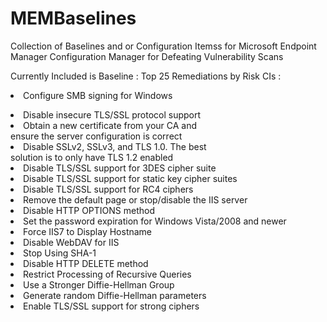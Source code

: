 # MEMBaselines
Collection of Baselines and or Configuration Itemss for Microsoft Endpoint Manager Configuration Manager for Defeating Vulnerability Scans

Currently Included is
Baseline : Top 25 Remediations by Risk
CIs : <li>Configure SMB signing for Windows</li>
<li>Disable insecure TLS/SSL protocol support</li>
<li>Obtain a new certificate from your CA and<br>ensure the server configuration is correct</li>
<li>Disable SSLv2, SSLv3, and TLS 1.0. The best<br>solution is to only have TLS 1.2 enabled</li>
<li>Disable TLS/SSL support for 3DES cipher suite</li>
<li>Disable TLS/SSL support for static key cipher suites</li>
<li>Disable TLS/SSL support for RC4 ciphers</li>
<li>Remove the default page or stop/disable the IIS server</li>
<li>Disable HTTP OPTIONS method</li>
<li>Set the password expiration for Windows Vista/2008 and newer</li>
<li>Force IIS7 to Display Hostname</li>
<li>Disable WebDAV for IIS</li>
<li>Stop Using SHA-1</li>
<li>Disable HTTP DELETE method</li>
<li>Restrict Processing of Recursive Queries</li>
<li>Use a Stronger Diffie-Hellman Group</li>
<li>Generate random Diffie-Hellman parameters</li>
<li>Enable TLS/SSL support for strong ciphers</li>

